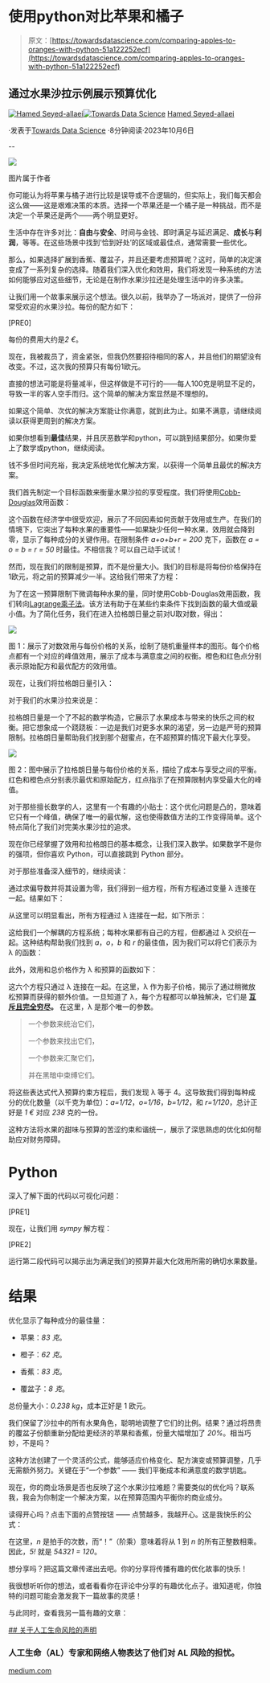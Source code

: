 # 使用python对比苹果和橘子

> 原文：[https://towardsdatascience.com/comparing-apples-to-oranges-with-python-51a122252ecf](https://towardsdatascience.com/comparing-apples-to-oranges-with-python-51a122252ecf)

## 通过水果沙拉示例展示预算优化

[](https://medium.com/@allaei?source=post_page-----51a122252ecf--------------------------------)[![Hamed Seyed-allaei](../Images/9e1c23d75874a886660d22d136456f61.png)](https://medium.com/@allaei?source=post_page-----51a122252ecf--------------------------------)[](https://towardsdatascience.com/?source=post_page-----51a122252ecf--------------------------------)[![Towards Data Science](../Images/a6ff2676ffcc0c7aad8aaf1d79379785.png)](https://towardsdatascience.com/?source=post_page-----51a122252ecf--------------------------------) [Hamed Seyed-allaei](https://medium.com/@allaei?source=post_page-----51a122252ecf--------------------------------)

·发表于[Towards Data Science](https://towardsdatascience.com/?source=post_page-----51a122252ecf--------------------------------) ·8分钟阅读·2023年10月6日

--

![](../Images/1505a80c925bc8439e13eaaacd3bacd4.png)

图片属于作者

你可能认为将苹果与橘子进行比较是误导或不合逻辑的，但实际上，我们每天都会这么做——这是艰难决策的本质。选择一个苹果还是一个橘子是一种挑战，而不是决定一个苹果还是两个——两个明显更好。

生活中存在许多对比：**自由**与**安全**、时间与金钱、即时满足与延迟满足、**成长**与**利润**，等等。在这些场景中找到‘恰到好处’的区域或最佳点，通常需要一些优化。

那么，如果选择扩展到香蕉、覆盆子，并且还要考虑预算呢？这时，简单的决定演变成了一系列复杂的选择。随着我们深入优化和效用，我们将发现一种系统的方法如何能够应对这些细节，无论是在制作水果沙拉还是处理生活中的许多决策。

让我们用一个故事来展示这个想法。很久以前，我举办了一场派对，提供了一份非常受欢迎的水果沙拉。每份的配方如下：

[PRE0]

每份的费用大约是*2 €*。

现在，我被裁员了，资金紧张，但我仍然要招待相同的客人，并且他们的期望没有改变。不过，这次我的预算只有每份1欧元。

直接的想法可能是将量减半，但这样做是不可行的——每人100克是明显不足的，导致一半的客人空手而归。这个简单的解决方案显然是不理想的。

如果这个简单、次优的解决方案能让你满意，就到此为止。如果不满意，请继续阅读以获得更周到的解决方案。

如果你想看到**最佳**结果，并且厌恶数学和python，可以跳到结果部分。如果你爱上了数学或python，继续阅读。

钱不多但时间充裕，我决定系统地优化解决方案，以获得一个简单且最优的解决方案。

我们首先制定一个目标函数来衡量水果沙拉的享受程度。我们将使用[Cobb-Douglas](https://en.wikipedia.org/wiki/Cobb%E2%80%93Douglas_production_function)效用函数：

这个函数在经济学中很受欢迎，展示了不同因素如何贡献于效用或生产。在我们的情境下，它突出了每种水果的重要性——如果缺少任何一种水果，效用就会降到零，显示了每种成分的关键作用。在限制条件 *a+o+b+r = 200* 克下，函数在 *a = o = b = r = 50* 时最佳。不相信我？可以自己动手试试！

然而，现在我们的限制是预算，而不是份量大小。我们的目标是将每份价格保持在1欧元，将之前的预算减少一半。这给我们带来了方程：

为了在这一预算限制下微调每种水果的量，同时使用Cobb-Douglas效用函数，我们转向[Lagrange乘子法](https://en.wikipedia.org/wiki/Lagrange_multiplier)。该方法有助于在某些约束条件下找到函数的最大值或最小值。为了简化任务，我们在进入拉格朗日量之前对U取对数，得出：

![](../Images/98d56a6aae3a11dba927ab38162a13ec.png)

图 1：展示了对数效用与每份价格的关系，绘制了随机重量样本的图形。每个价格点都有一个对应的峰值效用，展示了成本与满意度之间的权衡。橙色和红色点分别表示原始配方和最优配方的效用值。

现在，让我们将拉格朗日量引入：

对于我们的水果沙拉来说是：

拉格朗日量是一个了不起的数学构造，它展示了水果成本与带来的快乐之间的权衡。把它想象成一个跷跷板：一边是我们对更多水果的渴望，另一边是严苛的预算限制。拉格朗日量帮助我们找到那个甜蜜点，在不超预算的情况下最大化享受。

![](../Images/55876190fcd89a58ed0f409b1b4d4c17.png)

图 2：图中展示了拉格朗日量与每份价格的关系，描绘了成本与享受之间的平衡。红色和橙色点分别表示最优和原始配方，红点指示了在预算限制内享受最大化的峰值。

对于那些擅长数学的人，这里有一个有趣的小贴士：这个优化问题是凸的，意味着它只有一个峰值，确保了唯一的最优解，这也使得数值方法的工作变得简单。这个特点简化了我们对完美水果沙拉的追求。

现在你已经掌握了效用和拉格朗日的基本概念，让我们深入数学。如果数学不是你的强项，但你喜欢 Python，可以直接跳到 Python 部分。

对于那些准备深入细节的，继续阅读：

通过求偏导数并将其设置为零，我们得到一组方程，所有方程通过变量 λ 连接在一起。结果如下：

从这里可以明显看出，所有方程通过 λ 连接在一起，如下所示：

这给我们一个解耦的方程系统；每种水果都有自己的方程，但都通过 λ 交织在一起。这种结构帮助我们找到 *a*，*o*，*b* 和 *r* 的最佳值，因为我们可以将它们表示为 λ 的函数：

此外，效用和总价格作为 λ 和预算的函数如下：

这六个方程只通过 λ 连接在一起。在这里，λ 作为影子价格，揭示了通过稍微放松预算而获得的额外价值。一旦知道了 λ，每个方程都可以单独解决，它们是 [**互斥且完全穷尽**](https://en.wikipedia.org/wiki/MECE_principle)**。** 在这里，λ 是那个唯一的参数。

> 一个参数来统治它们，
> 
> 一个参数来找出它们，
> 
> 一个参数来汇聚它们，
> 
> 并在黑暗中束缚它们。

将这些表达式代入预算约束方程后，我们发现 λ 等于 4。这导致我们得到每种成分的优化数量（以千克为单位）：*a=1/12*，*o=1/16*，*b=1/12*，和 *r=1/120*，总计正好是 *1 €* 对应 *238* 克的一份。

这种方法将水果的甜味与预算的苦涩约束和谐统一，展示了深思熟虑的优化如何帮助应对财务障碍。

# Python

深入了解下面的代码以可视化问题：

[PRE1]

现在，让我们用 *sympy* 解方程：

[PRE2]

运行第二段代码可以揭示出为满足我们的预算并最大化效用所需的确切水果数量。

# 结果

优化显示了每种成分的最佳量：

- 苹果：*83 克*。

- 橙子：*62 克*。

- 香蕉：*83 克*。

- 覆盆子：*8 克*。

总份量大小：*0.238 kg*，成本正好是 1 欧元。

我们保留了沙拉中的所有水果角色，聪明地调整了它们的比例。结果？通过将昂贵的覆盆子份额重新分配给更经济的苹果和香蕉，份量大幅增加了 *20%*。相当巧妙，不是吗？

这种方法创建了一个灵活的公式，能够适应价格变化、配方演变或预算调整，几乎无需额外努力。关键在于“一个参数” —— 我们平衡成本和满意度的数学钥匙。

现在，你的商业场景是否也反映了这个水果沙拉难题？需要类似的优化吗？联系我，我会为你制定一个解决方案，以在预算范围内平衡你的商业成分。

读得开心吗？点击下面的点赞按钮 —— 点赞越多，我越开心。这是我快乐的公式：

在这里，*n* 是拍手的次数，而“！”（阶乘）意味着将从 1 到 *n* 的所有正整数相乘。因此，*5!* 就是 *5*4*3*2*1 = 120*。

想分享吗？把这篇文章传递出去吧。你的分享将传播有趣的优化故事的快乐！

我很想听听你的想法，或者看看你在评论中分享的有趣优化点子。谁知道呢，你独特的问题可能会激发我下一篇故事的灵感！

与此同时，查看我另一篇有趣的文章：

[## 关于人工生命风险的声明](https://medium.com/@allaei/statement-on-organic-life-risk-7f1910feb1bf?source=post_page-----51a122252ecf--------------------------------)

### 人工生命（AL）专家和网络人物表达了他们对 AL 风险的担忧。

[medium.com](https://medium.com/@allaei/statement-on-organic-life-risk-7f1910feb1bf?source=post_page-----51a122252ecf--------------------------------)
